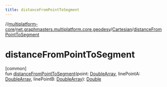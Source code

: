 ```yaml
---
title: distanceFromPointToSegment
---
```

//[multiplatform-core](../../../index.html)/[net.graphmasters.multiplatform.core.geodesy](../index.html)/[Cartesian](index.html)/[distanceFromPointToSegment](distance-from-point-to-segment.html)



# distanceFromPointToSegment



[common]\
fun [distanceFromPointToSegment](distance-from-point-to-segment.html)(point: [DoubleArray](https://kotlinlang.org/api/latest/jvm/stdlib/kotlin/-double-array/index.html), linePointA: [DoubleArray](https://kotlinlang.org/api/latest/jvm/stdlib/kotlin/-double-array/index.html), linePointB: [DoubleArray](https://kotlinlang.org/api/latest/jvm/stdlib/kotlin/-double-array/index.html)): [Double](https://kotlinlang.org/api/latest/jvm/stdlib/kotlin/-double/index.html)




